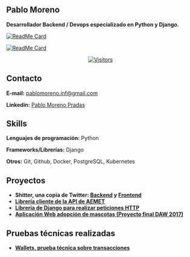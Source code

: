 ## Pablo Moreno 

**Desarrollador Backend / Devops especializado en Python y Django.**

[![ReadMe Card](https://github-readme-stats.vercel.app/api/?username=pablo-moreno&count_private=true&theme=dracula)](https://github.com/pablo-moreno)

[![ReadMe Card](https://github-readme-stats.vercel.app/api/top-langs/?username=pablo-moreno&count_private=true&theme=dracula&layout=compact)](https://github.com/pablo-moreno)

<p align="center">
  <a href="https://github.com/pablo-moreno"><img loading="lazy" src="https://hits.sh/github.com/pablo-moreno.svg?label=Visitors&color=white&labelColor=blue" alt="Visitors"></a> 
  <a href="https://github.com/pablo-moreno"><img loading="lazy" src="https://komarev.com/ghpvc/?username=pablo-moreno" width="1" height="1" /></a>
</p>

## Contacto

**E-mail:** pablomoreno.inf@gmail.com

**Linkedin:** [Pablo Moreno Pradas](https://www.linkedin.com/in/pablo-moreno-pradas/)

## Skills
**Lenguajes de programación:** Python

**Frameworks/Librerías:** Django

**Otros:** Git, Github, Docker, PostgreSQL, Kubernetes

## Proyectos

- **Shitter, una copia de Twitter: [Backend](https://github.com/pablo-moreno/shitter-back) y [Frontend](https://github.com/pablo-moreno/shitter-pwa)**
- **[Librería cliente de la API de AEMET](https://github.com/pablo-moreno/python-aemet)**
- **[Librería de Django para realizar peticiones HTTP](https://github.com/pablo-moreno/spook)**
- **[Aplicación Web adopción de mascotas (Proyecto final DAW 2017)](https://github.com/pablo-moreno/adoptaweb)**

## Pruebas técnicas realizadas

- **[Wallets, prueba técnica sobre transacciones](https://github.com/pablo-moreno/wallets)**
